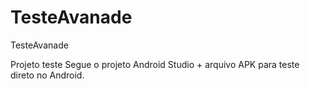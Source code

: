# TesteAvanade
TesteAvanade

Projeto teste
Segue o projeto Android Studio + arquivo APK para teste direto no Android.

